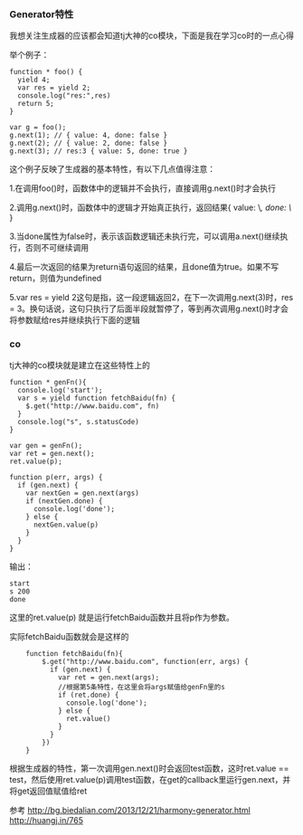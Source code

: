 ### Generator特性
我想关注生成器的应该都会知道tj大神的co模块，下面是我在学习co时的一点心得

举个例子：

    function * foo() {
      yield 4;
      var res = yield 2;
      console.log("res:",res)
      return 5;
    }
    
    var g = foo();
    g.next(1); // { value: 4, done: false }
    g.next(2); // { value: 2, done: false }
    g.next(3); // res:3 { value: 5, done: true }
    
这个例子反映了生成器的基本特性，有以下几点值得注意：

  1.在调用foo()时，函数体中的逻辑并不会执行，直接调用g.next()时才会执行
  
  2.调用g.next()时，函数体中的逻辑才开始真正执行，返回结果{ value: \\*, done: \\* }
  
  3.当done属性为false时，表示该函数逻辑还未执行完，可以调用a.next()继续执行，否则不可继续调用
  
  4.最后一次返回的结果为return语句返回的结果，且done值为true。如果不写return，则值为undefined
  
  5.var res = yield 2这句是指，这一段逻辑返回2，在下一次调用g.next(3)时，res = 3。换句话说，这句只执行了后面半段就暂停了，等到再次调用g.next()时才会将参数赋给res并继续执行下面的逻辑
    
### co
tj大神的co模块就是建立在这些特性上的

    function * genFn(){
      console.log('start');
      var s = yield function fetchBaidu(fn) {
        $.get("http://www.baidu.com", fn)
      }
      console.log("s", s.statusCode)
    }
    
    var gen = genFn();
    var ret = gen.next();
    ret.value(p);

    function p(err, args) {
      if (gen.next) {
        var nextGen = gen.next(args)
        if (nextGen.done) {
          console.log('done');
        } else {
          nextGen.value(p)
        }
      }
    }
输出：
    
    start
    s 200
    done
    
这里的ret.value(p) 就是运行fetchBaidu函数并且将p作为参数。

实际fetchBaidu函数就会是这样的
```
    function fetchBaidu(fn){
        $.get("http://www.baidu.com", function(err, args) {
          if (gen.next) {
            var ret = gen.next(args);
            //根据第5条特性，在这里会将args赋值给genFn里的s
            if (ret.done) {
              console.log('done');
            } else {
              ret.value()
            }
          }
        })
    }
```
根据生成器的特性，第一次调用gen.next()时会返回test函数，这时ret.value == test，然后使用ret.value(p)调用test函数，在get的callback里运行gen.next，并将get返回值赋值给ret

    

参考 http://bg.biedalian.com/2013/12/21/harmony-generator.html
        http://huangj.in/765
